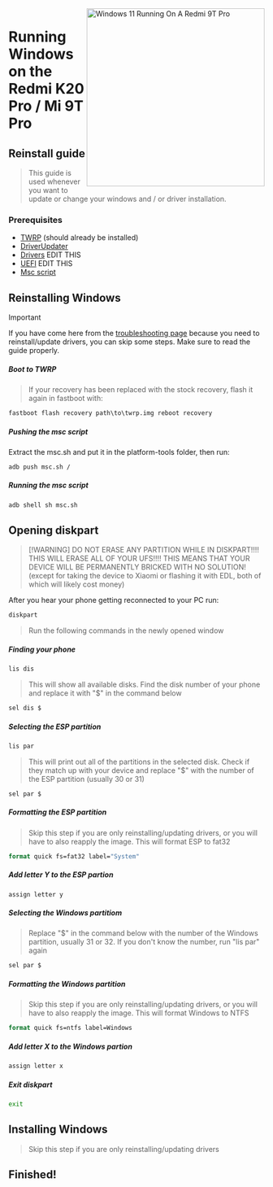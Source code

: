 <img align="right" src="https://raw.githubusercontent.com/graphiks/woa-raphael/65c0ee06045c13d1ef0f5f88aa687c50274ef7f5/raphael.png" width="350" alt="Windows 11 Running On A Redmi 9T Pro">


# Running Windows on the Redmi K20 Pro / Mi 9T Pro

## Reinstall guide
> This guide is used whenever you want to update or change your windows and / or driver installation.

### Prerequisites
- [TWRP](https://dl.twrp.me/raphael/twrp-3.7.0_9-0-raphael.img.html) (should already be installed)
- [DriverUpdater](https://github.com/WOA-Project/DriverUpdater/releases/tag/v1.9.0.0)
- [Drivers]() EDIT THIS
- [UEFI]() EDIT THIS
- [Msc script](https://cdn.discordapp.com/attachments/1148093151744118816/1158416286703943840/surfaceduo1-msc.tar)

## Reinstalling Windows
> [!IMPORTANT]
> If you have come here from the [troubleshooting page](troubleshooting.md) because you need to reinstall/update drivers, you can skip some steps. Make sure to read the guide properly.

##### Boot to TWRP
> If your recovery has been replaced with the stock recovery, flash it again in fastboot with:
```cmd
fastboot flash recovery path\to\twrp.img reboot recovery
```

##### Pushing the msc script
Extract the msc.sh and put it in the platform-tools folder, then run:
```cmd
adb push msc.sh /
```

##### Running the msc script
```cmd
adb shell sh msc.sh
```

## Opening diskpart
>  [!WARNING]
> DO NOT ERASE ANY PARTITION WHILE IN DISKPART!!!! THIS WILL ERASE ALL OF YOUR UFS!!!! THIS MEANS THAT YOUR DEVICE WILL BE PERMANENTLY BRICKED WITH NO SOLUTION! (except for taking the device to Xiaomi or flashing it with EDL, both of which will likely cost money)

After you hear your phone getting reconnected to your PC run:
```cmd
diskpart
```
> Run the following commands in the newly opened window

##### Finding your phone
```cmd
lis dis
```
> This will show all available disks. Find the disk number of your phone and replace it with "$" in the command below
```cmd
sel dis $
```

##### Selecting the ESP partition
```cmd
lis par
```
> This will print out all of the partitions in the selected disk. Check if they match up with your device and replace "$" with the number of the ESP partition (usually 30 or 31)
```cmd
sel par $
```

##### Formatting the ESP partition
> Skip this step if you are only reinstalling/updating drivers, or you will have to also reapply the image.
> This will format ESP to fat32
```cmd
format quick fs=fat32 label="System"
```

##### Add letter Y to the ESP partion
```cmd
assign letter y
```

##### Selecting the Windows partitiom
> Replace "$" in the command below with the number of the Windows partition, usually 31 or 32. If you don't know the number, run "lis par" again
```cmd
sel par $
```

##### Formatting the Windows partition
> Skip this step if you are only reinstalling/updating drivers, or you will have to also reapply the image.
> This will format Windows to NTFS
```cmd
format quick fs=ntfs label=Windows
```

##### Add letter X to the Windows partion
```cmd
assign letter x
```

##### Exit diskpart
```cmd
exit
```

## Installing Windows
> Skip this step if you are only reinstalling/updating drivers



## Finished!
